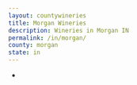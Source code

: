 ```yaml
---
layout: countywineries
title: Morgan Wineries
description: Wineries in Morgan IN
permalink: /in/morgan/
county: morgan
state: in
---
```

-
